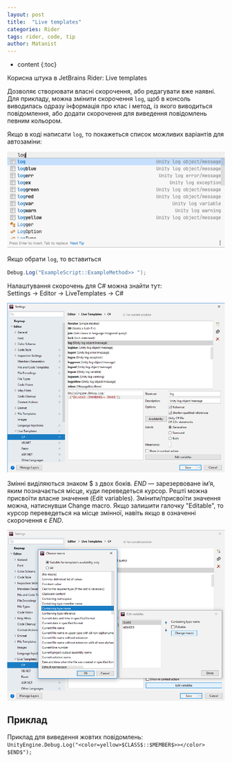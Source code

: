 ```yaml
---
layout: post
title:  "Live templates"
categories: Rider
tags: rider, code, tip
author: Matanist
---
```


* content
{:toc}

Корисна штука в JetBrains Rider: Live templates

Дозволяє створювати власні скорочення, або редагувати вже наявні.  
Для прикладу, можна змінити скорочення ```log```, щоб в консоль виводилась одразу інформація про клас і метод, із якого виводиться повідомлення, або додати скорочення для виведення повідомлень певним кольором.  

Якщо в коді написати ```log```, то покажеться список можливих варіантів для автозаміни:  

![Settings](/assets/2020-01_30-rider-live-templates-3.png)  

Якщо обрати ```log```, то вставиться
```c#
Debug.Log("ExampleScript::ExampleMethod>> ");
```





Налаштування скорочень для C# можна знайти тут:  
Settings -> Editor -> LiveTemplates -> C#  

![Settings](/assets/2020-01_30-rider-live-templates-1.png)  

Змінні виділяються знаком $ з двох боків. $END$ — зарезервоване ім’я, яким позначається місце, куди переведеться курсор. 
Решті можна присвоїти власне значення (Edit variables). 
Змінити/присвоїти значення можна, натиснувши Change macro. 
Якщо залишити галочку "Editable", то курсор переведеться на місце змінної, навіть якщо в означенні скорочення є $END$.  

![Variables editing](/assets/2020-01_30-rider-live-templates-2.png)  

## Приклад
Приклад для виведення жовтих повідомлень:  
```UnityEngine.Debug.Log("<color=yellow>$CLASS$::$MEMBER$>></color> $END$");```